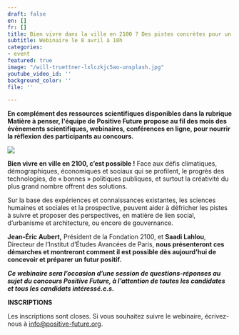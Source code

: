 ```yaml
---
draft: false
en: []
fr: []
title: Bien vivre dans la ville en 2100 ? Des pistes concrètes pour un futur positif
subtitle: Webinaire le 8 avril à 18h
categories:
- event
featured: true
image: "/will-truettner-lxlczkjc5ao-unsplash.jpg"
youtube_video_id: ''
background_color: ''
file: ''

---
```

**En complément des ressources scientifiques disponibles dans la rubrique Matière à penser, l'équipe de Positive Future propose au fil des mois des événements scientifiques, webinaires, conférences en ligne, pour nourrir la réflexion des participants au concours.**

![](/webinaire_8avril_fr-copie.jpg)

**Bien vivre en ville en 2100, c’est possible !** Face aux défis climatiques, démographiques, économiques et sociaux qui se profilent, le progrès des technologies, de « bonnes » politiques publiques, et surtout la créativité du plus grand nombre offrent des solutions.

Sur la base des expériences et connaissances existantes, les sciences humaines et sociales et la prospective, peuvent aider à défricher les pistes à suivre et proposer des perspectives, en matière de lien social, d’urbanisme et architecture, ou encore de gouvernance.

**Jean-Éric Aubert,** Président de la Fondation 2100, et **Saadi Lahlou**, Directeur de l’Institut d’Études Avancées de Paris, **nous présenteront ces démarches et montreront comment il est possible dès aujourd’hui de concevoir et préparer un futur positif.**

**_Ce webinaire sera l’occasion d’une session de questions-réponses au sujet du concours Positive Future, à l’attention de toutes les candidates et tous les candidats intéressé.e.s._**

**INSCRIPTIONS**

Les inscriptions sont closes. Si vous souhaitez suivre le webinaire, écrivez-nous à [info@positive-future.org](info@positive-future.org). 